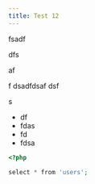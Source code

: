 ```yaml
---
title: Test 12
---
```


fsadf

dfs

af

f dsadfdsaf dsf

s

* df
* fdas
* fd
* fdsa

```php
<?php

select * from 'users';
```
